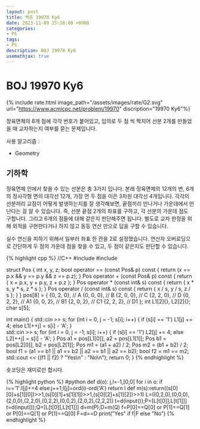```yaml
---
layout: post
title: 백준 19970 Ky6
date: 2023-11-09 15:20:00 +0900
categories:
- PS
tags:
- PS
description: BOJ 19970 Ky6
usemathjax: true
---
```


# BOJ 19970 Ky6

{% include rate.html image_path="/assets/images/rate/G2.svg" url="https://www.acmicpc.net/problem/19970" discription="19970 Ky6"%}

정육면체의 8개 점에 각각 번호가 붙어있고, 임의로 두 점 씩 짝지어 선분 2개를 만들었을 때 교차하는지 여부를 묻는 문제입니다.

사용 알고리즘 :
- Geometry

## 기하학

정육면체 안에서 찾을 수 있는 선분은 총 3가지 입니다. 본래 정육면체의 12개의 변, 6개의 정사각형 면의 대각선 12개, 가장 먼 두 점을 이은 3차원 대각선 4개입니다. 각각의 선분끼리 교점이 어떻게 발생하는지를 잘 생각해보면, 끝점끼리 만나거나 가운데에서 만난다는 걸 알 수 있습니다. 즉, 선분 끝점 2개의 좌표를 구하고, 각 선분의 가운데 점도 구합니다. 그리고 6개의 점들에 대해 같은지 판단해주면 됩니다. 별도로 교차 판정을 위해 외적을 구현한다거나 하지 않고 동등 연산 만으로 답을 구할 수 있습니다.

실수 연신을 피하기 위해서 일부러 좌표 한 칸을 2로 설정했습니다. 연산자 오버로딩으로 간단하게 두 점의 가운데 점을 찾을 수 있고, 두 점이 같은지도 판단할 수 있습니다.

{% highlight cpp %}
//C++
#include <iostream>
#include <algorithm>

struct Pos {
    int x, y, z;
    bool operator == (const Pos& p) const { return (x == p.x && y == p.y && z == p.z); }
    Pos operator + (const Pos& p) const { return { x + p.x, y + p.y, z + p.z }; }
    Pos operator * (const int& s) const { return { x * s, y * s, z * s }; }
    Pos operator / (const int& s) const { return { x / s, y / s, z / s }; }
} pos[8] = {
    {0, 2, 0},  // A
    {0, 0, 0},  // B
    {2, 0, 0},  // C
    {2, 2, 0},  // D
    {0, 2, 2},  // A1
    {0, 0, 2},  // B1
    {2, 0, 2},  // C1
    {2, 2, 2},  // D1
};
int L1[2]{}, L2[2]{};
char s[5];


int main() {
std::cin >> s;
    for (int i = 0, j = -1; s[i]; i++) {
        if (s[i] == '1') L1[j] += 4;
        else L1[++j] = s[i] - 'A';
    }	
    std::cin >> s;
    for (int i = 0, j = -1; s[i]; i++) {
        if (s[i] == '1') L2[j] += 4;
        else L2[++j] = s[i] - 'A';
    }
    Pos a1 = pos[L1[0]], a2 = pos[L1[1]];
    Pos b1 = pos[L2[0]], b2 = pos[L2[1]];
    Pos m1 = (a1 + a2) / 2;
    Pos m2 = (b1 + b2) / 2;
    bool f1 = (a1 == b1 || a1 == b2 || a2 == b1 || a2 == b2);
    bool f2 = m1 == m2;
    std::cout << ((f1 || f2) ? "Yes\n" : "No\n");
    return 0;
}
{% endhighlight %}

숏코딩은 재미로만 합시다.

{% highlight python %}
#python
def d(o):
 j,l=-1,[0,0]
 for i in o:
  if i=='1':l[j]+=4
  else:j+=1;l[j]=ord(i)-ord('A')
 return l
def m(s):return((s[0][0]+s[1][0])>>1,(s[0][1]+s[1][1])>>1,(s[0][2]+s[1][2])>>1)
L=((0,2,0),(0,0,0),(2,0,0),(2,2,0),(0,2,2),(0,0,2),(2,0,2),(2,2,2))
t=d(input());P=[L[t[0]],L[t[1]]]
t=d(input());Q=[L[t[0]],L[t[1]]]
d=m(P);D=m(Q)
f=P[0]==Q[0] or P[1]==Q[1] or P[0]==Q[1] or P[1]==Q[0]
F=d==D
print("Yes" if f|F else "No")
{% endhighlight %}